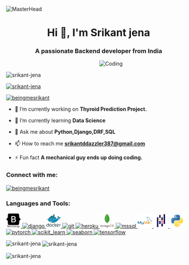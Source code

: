 ![MasterHead](https://visme.co/blog/wp-content/uploads/2019/10/animated-presentation-software-header-wide.gif)
<h1 align="center">Hi 👋, I'm Srikant jena</h1>
<h3 align="center">A passionate Backend developer from India</h3>
<img align="right" alt="Coding" width="250" src="https://i.pinimg.com/originals/91/90/8a/91908ad2f9aef293ed840739a291e9db.gif">
<br>
<p align="left"> <img src="https://komarev.com/ghpvc/?username=srikant-jena&label=Profile%20views&color=0e75b6&style=flat" alt="srikant-jena" /> </p>

<p align="left"> <a href="https://github.com/ryo-ma/github-profile-trophy"><img src="https://github-profile-trophy.vercel.app/?username=srikant-jena" alt="srikant-jena" /></a> </p>

<p align="left"> <a href="https://twitter.com/beingmesrikant" target="blank"><img src="https://img.shields.io/twitter/follow/beingmesrikant?logo=twitter&style=for-the-badge" alt="beingmesrikant" /></a> </p>

- 🔭 I’m currently working on **Thyroid Prediction Project.**

- 🌱 I’m currently learning **Data Science**

- 💬 Ask me about **Python,Django,DRF,SQL**

- 📫 How to reach me **srikantddazzler387@gmail.com**

- ⚡ Fun fact **A mechanical guy ends up doing coding.**

<h3 align="left">Connect with me:</h3>
<p align="left">
<a href="https://twitter.com/beingmesrikant" target="blank"><img align="center" src="https://raw.githubusercontent.com/rahuldkjain/github-profile-readme-generator/master/src/images/icons/Social/twitter.svg" alt="beingmesrikant" height="30" width="40" /></a>
</p>

<h3 align="left">Languages and Tools:</h3>
<p align="left"> <a href="https://getbootstrap.com" target="_blank" rel="noreferrer"> <img src="https://raw.githubusercontent.com/devicons/devicon/master/icons/bootstrap/bootstrap-plain-wordmark.svg" alt="bootstrap" width="40" height="40"/> </a> <a href="https://www.djangoproject.com/" target="_blank" rel="noreferrer"> <img src="https://cdn.worldvectorlogo.com/logos/django.svg" alt="django" width="40" height="40"/> </a> <a href="https://www.docker.com/" target="_blank" rel="noreferrer"> <img src="https://raw.githubusercontent.com/devicons/devicon/master/icons/docker/docker-original-wordmark.svg" alt="docker" width="40" height="40"/> </a> <a href="https://git-scm.com/" target="_blank" rel="noreferrer"> <img src="https://www.vectorlogo.zone/logos/git-scm/git-scm-icon.svg" alt="git" width="40" height="40"/> </a> <a href="https://heroku.com" target="_blank" rel="noreferrer"> <img src="https://www.vectorlogo.zone/logos/heroku/heroku-icon.svg" alt="heroku" width="40" height="40"/> </a> <a href="https://www.mongodb.com/" target="_blank" rel="noreferrer"> <img src="https://raw.githubusercontent.com/devicons/devicon/master/icons/mongodb/mongodb-original-wordmark.svg" alt="mongodb" width="40" height="40"/> </a> <a href="https://www.microsoft.com/en-us/sql-server" target="_blank" rel="noreferrer"> <img src="https://www.svgrepo.com/show/303229/microsoft-sql-server-logo.svg" alt="mssql" width="40" height="40"/> </a> <a href="https://www.mysql.com/" target="_blank" rel="noreferrer"> <img src="https://raw.githubusercontent.com/devicons/devicon/master/icons/mysql/mysql-original-wordmark.svg" alt="mysql" width="40" height="40"/> </a> <a href="https://pandas.pydata.org/" target="_blank" rel="noreferrer"> <img src="https://raw.githubusercontent.com/devicons/devicon/2ae2a900d2f041da66e950e4d48052658d850630/icons/pandas/pandas-original.svg" alt="pandas" width="40" height="40"/> </a> <a href="https://www.python.org" target="_blank" rel="noreferrer"> <img src="https://raw.githubusercontent.com/devicons/devicon/master/icons/python/python-original.svg" alt="python" width="40" height="40"/> </a> <a href="https://pytorch.org/" target="_blank" rel="noreferrer"> <img src="https://www.vectorlogo.zone/logos/pytorch/pytorch-icon.svg" alt="pytorch" width="40" height="40"/> </a> <a href="https://scikit-learn.org/" target="_blank" rel="noreferrer"> <img src="https://upload.wikimedia.org/wikipedia/commons/0/05/Scikit_learn_logo_small.svg" alt="scikit_learn" width="40" height="40"/> </a> <a href="https://seaborn.pydata.org/" target="_blank" rel="noreferrer"> <img src="https://seaborn.pydata.org/_images/logo-mark-lightbg.svg" alt="seaborn" width="40" height="40"/> </a> <a href="https://www.tensorflow.org" target="_blank" rel="noreferrer"> <img src="https://www.vectorlogo.zone/logos/tensorflow/tensorflow-icon.svg" alt="tensorflow" width="40" height="40"/> </a> </p>

<p><img align="left" src="https://github-readme-stats.vercel.app/api/top-langs?username=srikant-jena&show_icons=true&locale=en&layout=compact" alt="srikant-jena" /></p>

<p>&nbsp;<img align="center" src="https://github-readme-stats.vercel.app/api?username=srikant-jena&show_icons=true&locale=en" alt="srikant-jena" /></p>

<p><img align="center" src="https://github-readme-streak-stats.herokuapp.com/?user=srikant-jena&" alt="srikant-jena" /></p>
